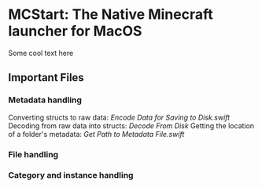 #  MCStart: The Native Minecraft launcher for MacOS

Some cool text here

## Important Files
### Metadata handling
Converting structs to raw data: *Encode Data for Saving to Disk.swift*
Decoding from raw data into structs: *Decode From Disk*
Getting the location of a folder's metadata: *Get Path to Metadata File.swift*
### File handling
### Category and instance handling

